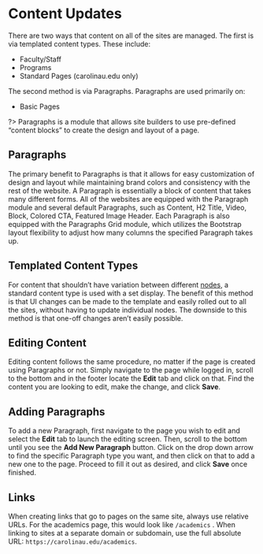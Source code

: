 # Content Updates
There are two ways that content on all of the sites are managed. The first is via templated content types. These include:
- Faculty/Staff
- Programs
- Standard Pages (carolinau.edu only)

The second method is via Paragraphs. Paragraphs are used primarily on:
- Basic Pages

?> Paragraphs is a module that allows site builders to use pre-defined “content blocks” to create the design and layout of a page.

## Paragraphs
The primary benefit to Paragraphs is that it allows for easy customization of design and layout while maintaining brand colors and consistency with the rest of the website. A Paragraph is essentially a block of content that takes many different forms. All of the websites are equipped with the Paragraph module and several default Paragraphs, such as Content, H2 Title, Video, Block, Colored CTA, Featured Image Header. Each Paragraph is also equipped with the Paragraphs Grid module, which utilizes the Bootstrap layout flexibility to adjust how many columns the specified Paragraph takes up.

## Templated Content Types
For content that shouldn’t have variation between different [nodes](https://www.drupal.org/docs/8/core/modules/node/about-nodes), a standard content type is used with a set display. The benefit of this method is that UI changes can be made to the template and easily rolled out to all the sites, without having to update individual nodes. The downside to this method is that one-off changes aren’t easily possible.

## Editing Content
Editing content follows the same procedure, no matter if the page is created using Paragraphs or not. Simply navigate to the page while logged in, scroll to the bottom and in the footer locate the **Edit** tab and click on that. Find the content you are looking to edit, make the change, and click **Save**.

## Adding Paragraphs
To add a new Paragraph, first navigate to the page you wish to edit and select the **Edit** tab to launch the editing screen. Then, scroll to the bottom until you see the **Add New Paragraph** button. Click on the drop down arrow to find the specific Paragraph type you want, and then click on that to add a new one to the page. Proceed to fill it out as desired, and click **Save** once finished.

## Links
When creating links that go to pages on the same site, always use relative URLs. For the academics page, this would look like `/academics` . When linking to sites at a separate domain or subdomain, use the full absolute URL: `https://carolinau.edu/academics`. 